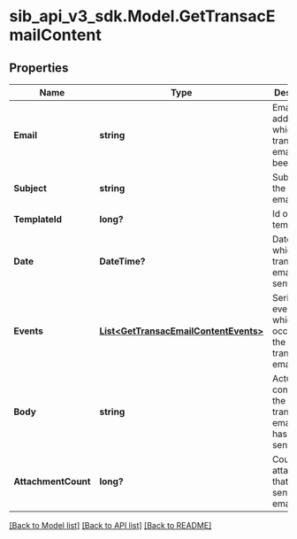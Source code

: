 # sib_api_v3_sdk.Model.GetTransacEmailContent
## Properties

Name | Type | Description | Notes
------------ | ------------- | ------------- | -------------
**Email** | **string** | Email address to which transactional email has been sent | 
**Subject** | **string** | Subject of the sent email | 
**TemplateId** | **long?** | Id of the template | [optional] 
**Date** | **DateTime?** | Date on which transactional email was sent | 
**Events** | [**List&lt;GetTransacEmailContentEvents&gt;**](GetTransacEmailContentEvents.md) | Series of events which occurred on the transactional email | 
**Body** | **string** | Actual content of the transactional email that has been sent | 
**AttachmentCount** | **long?** | Count of the attachments that were sent in the email | 

[[Back to Model list]](../README.md#documentation-for-models) [[Back to API list]](../README.md#documentation-for-api-endpoints) [[Back to README]](../README.md)

